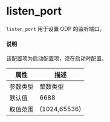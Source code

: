# listen_port

`listen_port` 用于设置 ODP 的监听端口。

<main id="notice" type='explain'>
  <h4>说明</h4>
  <p>该配置项为启动配置项，须在启动时配置。</p>
</main>

|  属性    | 描述     |
|----------|---------|
| 参数类型 |   整数类型      |
| 默认值   | 6688     |
| 取值范围 | (1024,65536)  |
